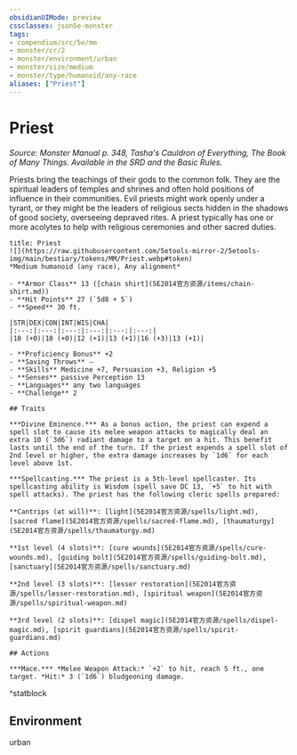 ```yaml
---
obsidianUIMode: preview
cssclasses: json5e-monster
tags:
- compendium/src/5e/mm
- monster/cr/2
- monster/environment/urban
- monster/size/medium
- monster/type/humanoid/any-race
aliases: ["Priest"]
---
```

# Priest
*Source: Monster Manual p. 348, Tasha's Cauldron of Everything, The Book of Many Things. Available in the SRD and the Basic Rules.*  

Priests bring the teachings of their gods to the common folk. They are the spiritual leaders of temples and shrines and often hold positions of influence in their communities. Evil priests might work openly under a tyrant, or they might be the leaders of religious sects hidden in the shadows of good society, overseeing depraved rites. A priest typically has one or more acolytes to help with religious ceremonies and other sacred duties.

```ad-statblock
title: Priest
![](https://raw.githubusercontent.com/5etools-mirror-2/5etools-img/main/bestiary/tokens/MM/Priest.webp#token)
*Medium humanoid (any race), Any alignment*

- **Armor Class** 13 ([chain shirt](5E2014官方资源/items/chain-shirt.md))
- **Hit Points** 27 (`5d8 + 5`)
- **Speed** 30 ft.

|STR|DEX|CON|INT|WIS|CHA|
|:---:|:---:|:---:|:---:|:---:|:---:|
|10 (+0)|10 (+0)|12 (+1)|13 (+1)|16 (+3)|13 (+1)|

- **Proficiency Bonus** +2
- **Saving Throws** ⏤
- **Skills** Medicine +7, Persuasion +3, Religion +5
- **Senses** passive Perception 13
- **Languages** any two languages
- **Challenge** 2

## Traits

***Divine Eminence.*** As a bonus action, the priest can expend a spell slot to cause its melee weapon attacks to magically deal an extra 10 (`3d6`) radiant damage to a target on a hit. This benefit lasts until the end of the turn. If the priest expends a spell slot of 2nd level or higher, the extra damage increases by `1d6` for each level above 1st.

***Spellcasting.*** The priest is a 5th-level spellcaster. Its spellcasting ability is Wisdom (spell save DC 13, `+5` to hit with spell attacks). The priest has the following cleric spells prepared:

**Cantrips (at will)**: [light](5E2014官方资源/spells/light.md), [sacred flame](5E2014官方资源/spells/sacred-flame.md), [thaumaturgy](5E2014官方资源/spells/thaumaturgy.md)

**1st level (4 slots)**: [cure wounds](5E2014官方资源/spells/cure-wounds.md), [guiding bolt](5E2014官方资源/spells/guiding-bolt.md), [sanctuary](5E2014官方资源/spells/sanctuary.md)

**2nd level (3 slots)**: [lesser restoration](5E2014官方资源/spells/lesser-restoration.md), [spiritual weapon](5E2014官方资源/spells/spiritual-weapon.md)

**3rd level (2 slots)**: [dispel magic](5E2014官方资源/spells/dispel-magic.md), [spirit guardians](5E2014官方资源/spells/spirit-guardians.md)

## Actions

***Mace.*** *Melee Weapon Attack:* `+2` to hit, reach 5 ft., one target. *Hit:* 3 (`1d6`) bludgeoning damage.
```
^statblock

## Environment

urban